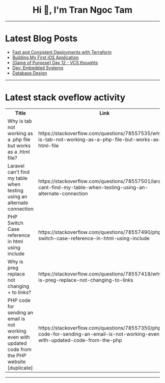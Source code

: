 <h1 align="center">Hi 👋, I'm Tran Ngoc Tam</h1>

---

# Latest Blog Posts 
<!-- BLOG-POST-LIST:START -->
- [Fast and Consistent Deployments with Terraform](https://dev.to/scottwrobinson/fast-and-consistent-deployments-with-terraform-43k)
- [Building My First iOS Application](https://dev.to/emmanuellebe24/building-my-first-ios-application-4oba)
- [[Game of Purpose] Day 12 - VCS thoughts](https://dev.to/humberd/game-of-purpose-day-12-vcs-thoughts-bdb)
- [Dev: Embedded Systems](https://dev.to/r4nd3l/dev-embedded-systems-3l6h)
- [Database Design](https://dev.to/brvarner/database-design-5g4j)
<!-- BLOG-POST-LIST:END -->

---

# Latest stack oveflow activity
<table>
  <tr><th>Title</th><th>Link</th></tr>
  <!-- STACKOVERFLOW:START --><tr><td>Why is tab not working as a .php file but works as a .html file?</td><td>https://stackoverflow.com/questions/78557535/why-is-tab-not-working-as-a-php-file-but-works-as-a-html-file</td></tr><tr><td>Laravel can&#39;t find my table when testing using an alternate connection</td><td>https://stackoverflow.com/questions/78557501/laravel-cant-find-my-table-when-testing-using-an-alternate-connection</td></tr><tr><td>PHP Switch Case reference in html using include</td><td>https://stackoverflow.com/questions/78557490/php-switch-case-reference-in-html-using-include</td></tr><tr><td>Why is preg replace not changing + to links?</td><td>https://stackoverflow.com/questions/78557418/why-is-preg-replace-not-changing-to-links</td></tr><tr><td>PHP code for sending an email is not working even with updated code from the PHP website [duplicate]</td><td>https://stackoverflow.com/questions/78557350/php-code-for-sending-an-email-is-not-working-even-with-updated-code-from-the-php</td></tr><!-- STACKOVERFLOW:END -->
</table>

---


